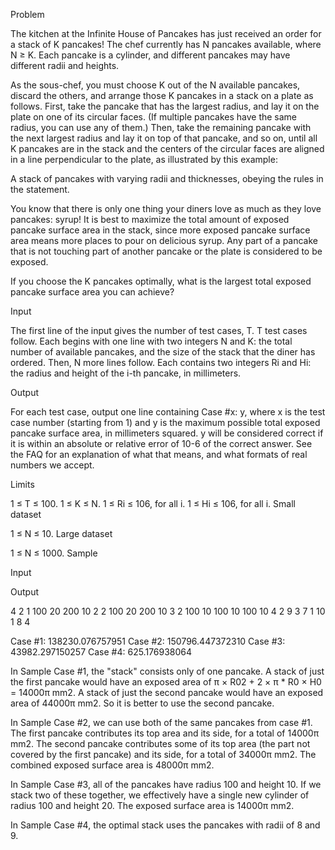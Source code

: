 Problem

The kitchen at the Infinite House of Pancakes has just received an order for a stack of K pancakes! The chef currently has N pancakes available, where N ≥ K. Each pancake is a cylinder, and different pancakes may have different radii and heights.

As the sous-chef, you must choose K out of the N available pancakes, discard the others, and arrange those K pancakes in a stack on a plate as follows. First, take the pancake that has the largest radius, and lay it on the plate on one of its circular faces. (If multiple pancakes have the same radius, you can use any of them.) Then, take the remaining pancake with the next largest radius and lay it on top of that pancake, and so on, until all K pancakes are in the stack and the centers of the circular faces are aligned in a line perpendicular to the plate, as illustrated by this example:

A stack of pancakes with varying radii and thicknesses, obeying the rules in the statement.

You know that there is only one thing your diners love as much as they love pancakes: syrup! It is best to maximize the total amount of exposed pancake surface area in the stack, since more exposed pancake surface area means more places to pour on delicious syrup. Any part of a pancake that is not touching part of another pancake or the plate is considered to be exposed.

If you choose the K pancakes optimally, what is the largest total exposed pancake surface area you can achieve?

Input

The first line of the input gives the number of test cases, T. T test cases follow. Each begins with one line with two integers N and K: the total number of available pancakes, and the size of the stack that the diner has ordered. Then, N more lines follow. Each contains two integers Ri and Hi: the radius and height of the i-th pancake, in millimeters.

Output

For each test case, output one line containing Case #x: y, where x is the test case number (starting from 1) and y is the maximum possible total exposed pancake surface area, in millimeters squared. y will be considered correct if it is within an absolute or relative error of 10-6 of the correct answer. See the FAQ for an explanation of what that means, and what formats of real numbers we accept.

Limits

1 ≤ T ≤ 100.
1 ≤ K ≤ N.
1 ≤ Ri ≤ 106, for all i.
1 ≤ Hi ≤ 106, for all i.
Small dataset

1 ≤ N ≤ 10.
Large dataset

1 ≤ N ≤ 1000.
Sample


Input 
 	
Output 
 
4
2 1
100 20
200 10
2 2
100 20
200 10
3 2
100 10
100 10
100 10
4 2
9 3
7 1
10 1
8 4

Case #1: 138230.076757951
Case #2: 150796.447372310
Case #3: 43982.297150257
Case #4: 625.176938064

In Sample Case #1, the "stack" consists only of one pancake. A stack of just the first pancake would have an exposed area of π × R02 + 2 × π * R0 × H0 = 14000π mm2. A stack of just the second pancake would have an exposed area of 44000π mm2. So it is better to use the second pancake.

In Sample Case #2, we can use both of the same pancakes from case #1. The first pancake contributes its top area and its side, for a total of 14000π mm2. The second pancake contributes some of its top area (the part not covered by the first pancake) and its side, for a total of 34000π mm2. The combined exposed surface area is 48000π mm2.

In Sample Case #3, all of the pancakes have radius 100 and height 10. If we stack two of these together, we effectively have a single new cylinder of radius 100 and height 20. The exposed surface area is 14000π mm2.

In Sample Case #4, the optimal stack uses the pancakes with radii of 8 and 9.
